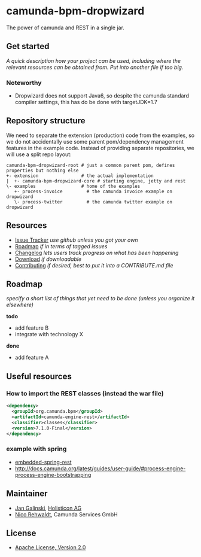 # camunda-bpm-dropwizard

The power of camunda and REST in a single jar.


## Get started

_A quick description how your project can be used, including where the relevant resources can be obtained from.
Put into another file if too big._

### Noteworthy

* Dropwizard does not support Java6, so despite the camunda standard compiler settings, this has do be done with targetJDK=1.7

## Repository structure

We need to separate the extension (production) code from the examples, so we do not accidentally use some parent 
pom/dependency management features in the example code. Instead of providing separate repositories, we will use a split repo
 layout:
 
 ```
 camunda-bpm-dropwizard-root # just a common parent pom, defines properties but nothing else
 +- extension                # the actual implementation
 |  +- camunda-bpm-dropwizard-core # starting engine, jetty and rest
 \- examples                 # home of the examples
    +- process-invoice         # the camunda invoice example on dropwizard
    \- process-twitter         # the camunda twitter example on dropwizard
 ```

## Resources

* [Issue Tracker](link-to-issue-tracker) _use github unless you got your own_
* [Roadmap](link-to-issue-tracker-filter) _if in terms of tagged issues_
* [Changelog](link-to-changelog) _lets users track progress on what has been happening_
* [Download](link-to-downloadable-archive) _if downloadable_
* [Contributing](link-to-contribute-guide) _if desired, best to put it into a CONTRIBUTE.md file_


## Roadmap

_specify a short list of things that yet need to be done (unless you organize it elsewhere)_

**todo**
- add feature B
- integrate with technology X

**done**
- add feature A

## Useful resources

### How to import the REST classes (instead the war file)

```xml
<dependency> 
  <groupId>org.camunda.bpm</groupId> 
  <artifactId>camunda-engine-rest</artifactId> 
  <classifier>classes</classifier> 
  <version>7.1.0-Final</version> 
</dependency> 
```

### example with spring

* [embedded-spring-rest](https://github.com/camunda/camunda-bpm-examples/tree/master/deployment/embedded-spring-rest)
* http://docs.camunda.org/latest/guides/user-guide/#process-engine-process-engine-bootstrapping

## Maintainer

* [Jan Galinski](https://github.com/jangalinski), [Holisticon AG](http://www.holisticon.de/)
* [Nico Rehwaldt](https://github.com/nikku), Camunda Services GmbH

## License

* [Apache License, Version 2.0](./LICENSE)

